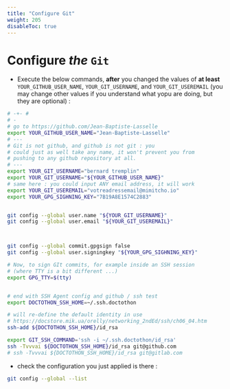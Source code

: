 ```yaml
---
title: "Configure Git"
weight: 205
disableToc: true
---
```


# Configure _the_ `Git`

* Execute the below commands, **after** you changed the values of **at least** `YOUR_GITHUB_USER_NAME`, `YOUR_GIT_USERNAME`, and `YOUR_GIT_USEREMAIL` (you may change other values if you understand what yopu are doing, but they are optional) :

```bash
# -+- #
# -
# go to https://github.com/Jean-Baptiste-Lasselle
export YOUR_GITHUB_USER_NAME="Jean-Baptiste-Lasselle"
# ---
# Git is not github, and github is not git : you
# could just as well take any name, it won't prevent you from
# pushing to any github repository at all.
# ---
export YOUR_GIT_USERNAME="bernard tremplin"
export YOUR_GIT_USERNAME="${YOUR_GITHUB_USER_NAME}"
# same here : you could input ANY email address, it will work
export YOUR_GIT_USEREMAIL="votreadressemail@mimitcho.io"
export YOUR_GPG_SIGHNING_KEY="7B19A8E1574C2883"


git config --global user.name "${YOUR_GIT_USERNAME}"
git config --global user.email "${YOUR_GIT_USEREMAIL}"



git config --global commit.gpgsign false
git config --global user.signingkey "${YOUR_GPG_SIGHNING_KEY}"

# Now, to sign GIt commits, for example inside an SSH session
# (where TTY is a bit different ...)
export GPG_TTY=$(tty)


# end with SSH Agent config and github / ssh test
export DOCTOTHON_SSH_HOME=~/.ssh.doctothon

# will re-define the default identity in use
# https://docstore.mik.ua/orelly/networking_2ndEd/ssh/ch06_04.htm
ssh-add ${DOCTOTHON_SSH_HOME}/id_rsa

export GIT_SSH_COMMAND='ssh -i ~/.ssh.doctothon/id_rsa'
ssh -Tvvvai ${DOCTOTHON_SSH_HOME}/id_rsa git@github.com
# ssh -Tvvvai ${DOCTOTHON_SSH_HOME}/id_rsa git@gitlab.com

```

* check the configuration you just applied is there :

```bash
git config --global --list
```
